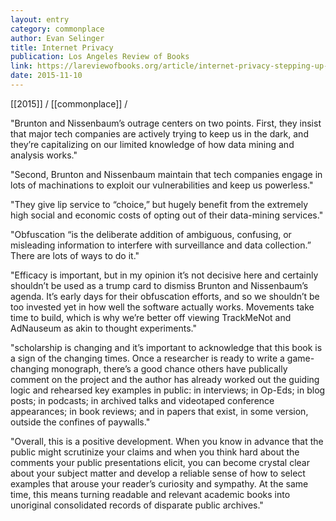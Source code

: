 ```yaml
---
layout: entry
category: commonplace
author: Evan Selinger
title: Internet Privacy
publication: Los Angeles Review of Books
link: https://lareviewofbooks.org/article/internet-privacy-stepping-up-our-self-defense-game/
date: 2015-11-10
---
```


[[2015]] / [[commonplace]] / 

"Brunton and Nissenbaum’s outrage centers on two points. First, they insist that major tech companies are actively trying to keep us in the dark, and they’re capitalizing on our limited knowledge of how data mining and analysis works."

"Second, Brunton and Nissenbaum maintain that tech companies engage in lots of machinations to exploit our vulnerabilities and keep us powerless."

"They give lip service to “choice,” but hugely benefit from the extremely high social and economic costs of opting out of their data-mining services."

"Obfuscation “is the deliberate addition of ambiguous, confusing, or misleading information to interfere with surveillance and data collection.” There are lots of ways to do it."
 
"Efficacy is important, but in my opinion it’s not decisive here and certainly shouldn’t be used as a trump card to dismiss Brunton and Nissenbaum’s agenda. It’s early days for their obfuscation efforts, and so we shouldn’t be too invested yet in how well the software actually works. Movements take time to build, which is why we’re better off viewing TrackMeNot and AdNauseum as akin to thought experiments."

"scholarship is changing and it’s important to acknowledge that this book is a sign of the changing times. Once a researcher is ready to write a game-changing monograph, there’s a good chance others have publically comment on the project and the author has already worked out the guiding logic and rehearsed key examples in public: in interviews; in Op-Eds; in blog posts; in podcasts; in archived talks and videotaped conference appearances; in book reviews; and in papers that exist, in some version, outside the confines of paywalls."

"Overall, this is a positive development. When you know in advance that the public might scrutinize your claims and when you think hard about the comments your public presentations elicit, you can become crystal clear about your subject matter and develop a reliable sense of how to select examples that arouse your reader’s curiosity and sympathy. At the same time, this means turning readable and relevant academic books into unoriginal consolidated records of disparate public archives."
